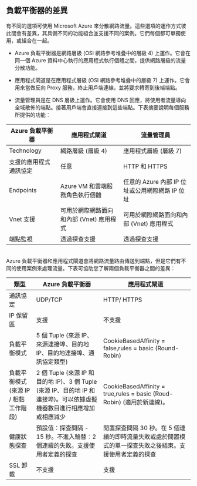 ## 負載平衡器的差異

有不同的選項可使用 Microsoft Azure 來分散網路流量。這些選項的運作方式彼此間會有差異，其具備不同的功能組合並支援不同的案例。它們每個都可單獨使用，或組合在一起。

- Azure 負載平衡器是網路層級 (OSI 網路參考堆疊中的層級 4) 上運作。它會在同一個 Azure 資料中心執行的應用程式執行個體之間，提供網路層級的流量分散功能。

- 應用程式閘道是在應用程式層級 (OSI 網路參考堆疊中的層級 7) 上運作。它會用來當做反向 Proxy 服務，終止用戶端連線，並將要求轉寄到後端端點。

- 	流量管理員是在 DNS 層級上運作。它會使用 DNS 回應，將使用者流量導向全域散佈的端點。接著用戶端會直接連接到這些端點。下表摘要說明每個服務所提供的功能︰

|Azure 負載平衡器 |	應用程式閘道 | 流量管理員 |
|---|---|---|
|Technology| 網路層級 (層級 4) | 應用程式層級 (層級 7) |	DNS 層級 |
| 支援的應用程式通訊協定 |	任意 | HTTP 和 HTTPS | 	任意 (HTTP/S 端點是端點監視所需的必要項) |
| Endpoints | Azure VM 和雲端服務角色執行個體 | 任意的 Azure 內部 IP 位址或公用網際網路 IP 位址 | Azure VM、雲端服務、Azure Web Apps 和外部端點 |
| Vnet 支援 | 可用於網際網路面向和內部 (Vnet) 應用程式 | 可用於網際網路面向和內部 (Vnet) 應用程式 |	只支援網際網路面向的應用程式 |
端點監視 | 透過探查支援 | 透過探查支援 | 透過 HTTP/HTTPS GET 支援 | 
<BR> Azure 負載平衡器和應用程式閘道會將網路流量路由傳送到端點，但是它們有不同的使用案例來處理流量。下表可協助您了解兩個負載平衡器之間的差異︰


| 類型 | Azure 負載平衡器 | 應用程式閘道 |
|---|---|---|
| 通訊協定 | UDP/TCP | HTTP/ HTTPS |
| IP 保留區 | 支援 | 不支援 | 
| 負載平衡模式 | 5 個 Tuple (來源 IP、來源連接埠、目的地 IP、目的地連接埠、通訊協定類型) | CookieBasedAffinity = false,rules = basic (Round-Robin) | 
| 負載平衡模式 (來源 IP / 相黏工作階段) | 2 個 Tuple (來源 IP 和目的地 IP)、3 個 Tuple (來源 IP、目的地 IP 和連接埠)。可以依據虛擬機器數目進行相應增加或相應減少 | CookieBasedAffinity = true,rules = basic (Roud-Robin) (適用於新連線)。 |
| 健康狀態探查 | 預設值︰探查間隔 - 15 秒。不進入輪替︰2 個連續的失敗。支援使用者定義的探查 | 閒置探查間隔 30 秒。在 5 個連續的即時流量失敗或處於閒置模式的單一探查失敗之後結束。支援使用者定義的探查 | 
| SSL 卸載 | 不支援 | 支援 | 


  

<!---HONumber=AcomDC_0323_2016-->